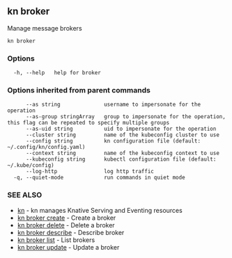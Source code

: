 ## kn broker

Manage message brokers

```
kn broker
```

### Options

```
  -h, --help   help for broker
```

### Options inherited from parent commands

```
      --as string              username to impersonate for the operation
      --as-group stringArray   group to impersonate for the operation, this flag can be repeated to specify multiple groups
      --as-uid string          uid to impersonate for the operation
      --cluster string         name of the kubeconfig cluster to use
      --config string          kn configuration file (default: ~/.config/kn/config.yaml)
      --context string         name of the kubeconfig context to use
      --kubeconfig string      kubectl configuration file (default: ~/.kube/config)
      --log-http               log http traffic
  -q, --quiet-mode             run commands in quiet mode
```

### SEE ALSO

* [kn](kn.md)	 - kn manages Knative Serving and Eventing resources
* [kn broker create](kn_broker_create.md)	 - Create a broker
* [kn broker delete](kn_broker_delete.md)	 - Delete a broker
* [kn broker describe](kn_broker_describe.md)	 - Describe broker
* [kn broker list](kn_broker_list.md)	 - List brokers
* [kn broker update](kn_broker_update.md)	 - Update a broker

